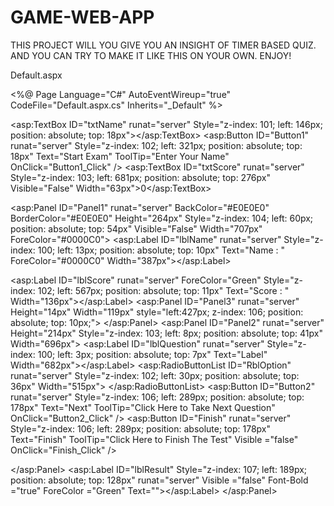 # GAME-WEB-APP
THIS PROJECT WILL YOU GIVE YOU AN INSIGHT OF TIMER BASED QUIZ.
AND YOU CAN TRY TO MAKE IT LIKE THIS ON YOUR OWN.
ENJOY!

Default.aspx


<%@ Page Language="C#" AutoEventWireup="true"  CodeFile="Default.aspx.cs" Inherits="_Default" %>

<!DOCTYPE html PUBLIC "-//W3C//DTD XHTML 1.0 Transitional//EN" "http://www.w3.org/TR/xhtml1/DTD/xhtml1-transitional.dtd">

<html xmlns="http://www.w3.org/1999/xhtml" >
<head id="Head1" runat="server">
 <title>Online Exam Page</title>
 <script type="text/javascript" src="count.js">
</script>
</head>
<body>
 <form id="form1" runat="server">
 <div>
 <asp:Label ID="Label1" runat="server" Font-Size="Medium" ForeColor="DarkRed" Style="z-index: 100;
 left: 64px; position: absolute; top: 19px" Text="Name : " Width="68px"></asp:Label>

 <asp:TextBox ID="txtName" runat="server" Style="z-index: 101; left: 146px; position: absolute;
 top: 18px"></asp:TextBox>
 <asp:Button ID="Button1" runat="server" Style="z-index: 102; left: 321px; position: absolute;
 top: 18px" Text="Start Exam" ToolTip="Enter Your Name" OnClick="Button1_Click" />
 <asp:TextBox ID="txtScore" runat="server" Style="z-index: 103; left: 681px; position: absolute;
 top: 276px" Visible="False" Width="63px">0</asp:TextBox>

 <asp:Panel ID="Panel1" runat="server" BackColor="#E0E0E0" BorderColor="#E0E0E0" Height="264px"
 Style="z-index: 104; left: 60px; position: absolute; top: 54px" Visible="False"
 Width="707px" ForeColor="#0000C0">
 <asp:Label ID="lblName" runat="server" Style="z-index: 100; left: 13px; position: absolute;
 top: 10px" Text="Name : " ForeColor="#0000C0" Width="387px"></asp:Label>
  
 <asp:Label ID="lblScore" runat="server" ForeColor="Green" Style="z-index: 102; left: 567px;
 position: absolute; top: 11px" Text="Score : " Width="136px"></asp:Label>
 <asp:Panel ID="Panel3" runat="server" Height="14px" Width="119px" style="left:427px; z-index: 106; position: absolute; top: 10px;">
 <span id="cd" style ="left:100px;"></span>
 </asp:Panel>
 <asp:Panel ID="Panel2" runat="server" Height="214px" Style="z-index: 103; left: 8px;
 position: absolute; top: 41px" Width="696px">
 <asp:Label ID="lblQuestion" runat="server" Style="z-index: 100; left: 3px; position: absolute;
 top: 7px" Text="Label" Width="682px"></asp:Label>
 <asp:RadioButtonList ID="RblOption" runat="server" Style="z-index: 102; left: 30px;
 position: absolute; top: 36px" Width="515px">
 </asp:RadioButtonList>
 <asp:Button ID="Button2" runat="server" Style="z-index: 106; left: 289px; position: absolute;
 top: 178px" Text="Next" ToolTip="Click Here to Take Next Question" OnClick="Button2_Click" />
 <asp:Button ID="Finish" runat="server" Style="z-index: 106; left: 289px; position: absolute;
 top: 178px" Text="Finish" ToolTip="Click Here to Finish The Test" Visible ="false" OnClick="Finish_Click" />
     
 </asp:Panel>
 <asp:Label ID="lblResult" Style="z-index: 107; left: 189px; position: absolute;
 top: 128px" runat="server" Visible ="false" Font-Bold ="true" ForeColor ="Green"  Text=""></asp:Label>
 </asp:Panel>
 

 </div>
 </form>
</body>
</html>
